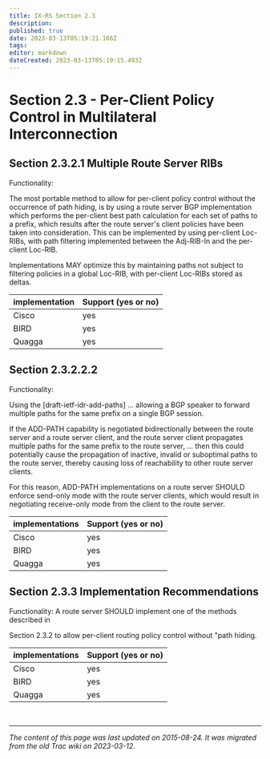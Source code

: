```yaml
---
title: IX-RS Section 2.3
description: 
published: true
date: 2023-03-13T05:19:21.166Z
tags: 
editor: markdown
dateCreated: 2023-03-13T05:19:15.493Z
---
```


# Section 2.3 - Per-Client Policy Control in Multilateral Interconnection
## Section 2.3.2.1 Multiple Route Server RIBs

Functionality:

   The most portable method to allow for per-client policy control without the occurrence of path hiding, is by using a route server BGP implementation which performs the per-client best path calculation for each set of paths to a prefix, which results after the route server's client policies have been taken into consideration. This can be implemented by using per-client Loc-RIBs, with path filtering implemented between the Adj-RIB-In and the per-client Loc-RIB.

   Implementations MAY optimize this by maintaining paths not subject to filtering policies in a global Loc-RIB, with per-client Loc-RIBs stored as deltas.

| implementation  |  Support (yes or no)    |
|-----------------|-------------------------|
|  Cisco          |  yes                    |
|  BIRD           |  yes                    |
|  Quagga         |  yes                    |

## Section 2.3.2.2.2

Functionality:

   Using the [draft-ietf-idr-add-paths] ... allowing a BGP speaker to forward multiple paths for the same prefix on a single BGP session.

   If the ADD-PATH capability is negotiated bidirectionally between the route server and a route server client, and the route server client propagates multiple paths for the same prefix to the route server, ... then this could potentially cause the propagation of inactive, invalid or suboptimal paths to the route server, thereby causing loss of reachability to other route server clients.

   For this reason, ADD-PATH implementations on a route server SHOULD enforce send-only mode with the route server clients, which would result in negotiating receive-only mode from the client to the route server.
   
| implementations  |  Support (yes or no)    |
|-----------------|-------------------------|
|  Cisco          |  yes                    |
|  BIRD           |  yes                    |
|  Quagga         |  yes                    |

## Section 2.3.3 Implementation Recommendations

Functionality: A route server SHOULD implement one of the methods described in

   Section 2.3.2 to allow per-client routing policy control without "path hiding.
   
   | implementations  |  Support (yes or no)    |
|-----------------|-------------------------|
|  Cisco          |  yes                    |
|  BIRD           |  yes                    |
|  Quagga         |  yes                    |

&nbsp;
&nbsp;
&nbsp;

---

*The content of this page was last updated on 2015-08-24. It was migrated from the old Trac wiki on 2023-03-12.*

